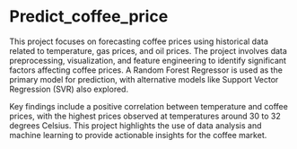 # Predict_coffee_price
This project focuses on forecasting coffee prices using historical data related to temperature, gas prices, and oil prices. The project involves data preprocessing, visualization, and feature engineering to identify significant factors affecting coffee prices. A Random Forest Regressor is used as the primary model for prediction, with alternative models like Support Vector Regression (SVR) also explored. 

Key findings include a positive correlation between temperature and coffee prices, with the highest prices observed at temperatures around 30 to 32 degrees Celsius. This project highlights the use of data analysis and machine learning to provide actionable insights for the coffee market.
